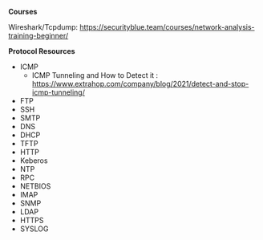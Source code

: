 


**Courses**


Wireshark/Tcpdump: https://securityblue.team/courses/network-analysis-training-beginner/


**Protocol Resources**

- ICMP
    - ICMP Tunneling and How to Detect it : https://www.extrahop.com/company/blog/2021/detect-and-stop-icmp-tunneling/
- FTP
- SSH
- SMTP
- DNS
- DHCP
- TFTP
- HTTP
- Keberos
- NTP
- RPC
- NETBIOS
- IMAP
- SNMP
- LDAP
- HTTPS
- SYSLOG
